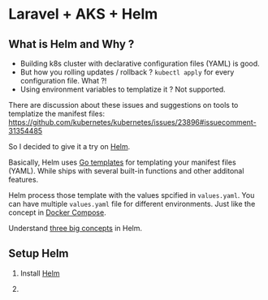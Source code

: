 # Laravel + AKS + Helm

## What is Helm and Why ?

* Building k8s cluster with declarative configuration files (YAML) is good. 
* But how you rolling updates / rollback ? `kubectl apply` for every configuration file. What ?!
* Using environment variables to templatize it ? Not supported.

There are discussion about these issues and suggestions on tools to templatize the manifest files:  
https://github.com/kubernetes/kubernetes/issues/23896#issuecomment-31354485  
  
So I decided to give it a try on [Helm](https://helm.sh/).  
  
Basically, Helm uses [Go templates](https://godoc.org/text/template) for templating
your manifest files (YAML). While ships with several built-in functions and other additonal features.  

Helm process those template with the values spcified in `values.yaml`. 
You can have multiple `values.yaml` file for different environments. 
Just like the concept in [Docker Compose](https://docs.docker.com/compose/extends/#compose-documentation).  
  
Understand [three big concepts](https://docs.helm.sh/using_helm/#three-big-concepts) in Helm.  


## Setup Helm

1. Install [Helm](https://docs.helm.sh/using_helm/#install-helm)

2.